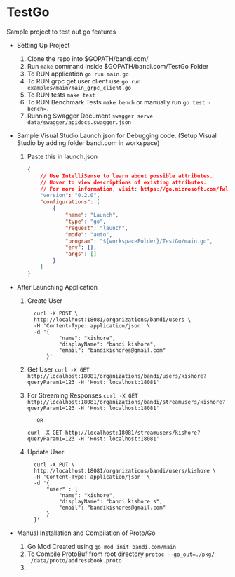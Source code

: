# TestGo
Sample project to test out go features

* Setting Up Project
   1) Clone the repo into $GOPATH/bandi.com/
   2) Run `make` command inside $GOPATH/bandi.com/TestGo Folder
   3) To RUN application
        `go run main.go`
   4) To RUN grpc get user client use
        `go run examples/main/main_grpc_client.go `
   5) To RUN tests
        `make test`
   6) To RUN Benchmark Tests
        `make bench` or manually run `go test -bench=.`
   7) Running Swagger Document
        `swagger serve data/swagger/apidocs.swagger.json`


* Sample Visual Studio Launch.json for Debugging code. (Setup Visual Studio by adding folder bandi.com in workspace)
  1) Paste this in launch.json

        ```json
        {
            // Use IntelliSense to learn about possible attributes.
            // Hover to view descriptions of existing attributes.
            // For more information, visit: https://go.microsoft.com/fwlink/?linkid=830387
            "version": "0.2.0",
            "configurations": [
                {
                    "name": "Launch",
                    "type": "go",
                    "request": "launch",
                    "mode": "auto",
                    "program": "${workspaceFolder}/TestGo/main.go",
                    "env": {},
                    "args": []
                }
            ]
        }
        ```


* After Launching Application
  1) Create User
      ```
        curl -X POST \
        http://localhost:18081/organizations/bandi/users \
        -H 'Content-Type: application/json' \
        -d '{
                "name": "kishore",
                "displayName": "bandi kishore",
                "email": "bandikishores@gmail.com"
            }'
      ```
  2) Get User
      `curl -X GET http://localhost:18081/organizations/bandi/users/kishore?queryParam1=123 -H 'Host: localhost:18081'`
  3) For Streaming Responses
      `curl -X GET http://localhost:18081/organizations/bandi/streamusers/kishore?queryParam1=123 -H 'Host: localhost:18081'`

            OR

      `curl -X GET http://localhost:18081/streamusers/kishore?queryParam1=123 -H 'Host: localhost:18081'`
  4) Update User
      ```
        curl -X PUT \
        http://localhost:18081/organizations/bandi/users/kishore \
        -H 'Content-Type: application/json' \
        -d '{
            "user" : {
                "name": "kishore",
                "displayName": "bandi kishore s",
                "email": "bandikishores@gmail.com"
            }
        }'
      ```


* Manual Installation and Compilation of Proto/Go

  1) Go Mod Created using 
      `go mod init bandi.com/main`
  2) To Compile ProtoBuf from root directory
      `protoc --go_out=./pkg/ ./data/proto/addressbook.proto`
  3) 